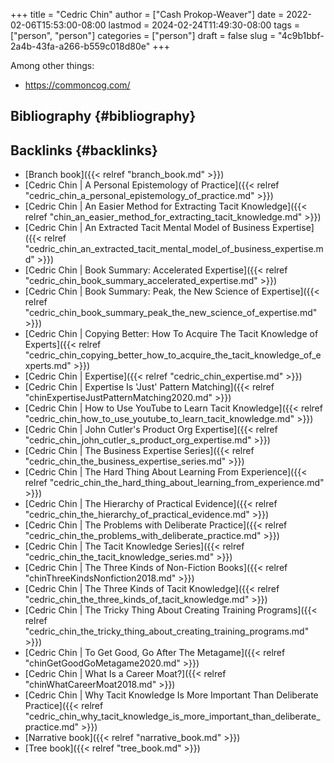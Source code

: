 +++
title = "Cedric Chin"
author = ["Cash Prokop-Weaver"]
date = 2022-02-06T15:53:00-08:00
lastmod = 2024-02-24T11:49:30-08:00
tags = ["person", "person"]
categories = ["person"]
draft = false
slug = "4c9b1bbf-2a4b-43fa-a266-b559c018d80e"
+++

Among other things:

-   <https://commoncog.com/>


## Bibliography {#bibliography}

<style>.csl-entry{text-indent: -1.5em; margin-left: 1.5em;}</style><div class="csl-bib-body">
</div>


## Backlinks {#backlinks}

-   [Branch book]({{< relref "branch_book.md" >}})
-   [Cedric Chin | A Personal Epistemology of Practice]({{< relref "cedric_chin_a_personal_epistemology_of_practice.md" >}})
-   [Cedric Chin | An Easier Method for Extracting Tacit Knowledge]({{< relref "chin_an_easier_method_for_extracting_tacit_knowledge.md" >}})
-   [Cedric Chin | An Extracted Tacit Mental Model of Business Expertise]({{< relref "cedric_chin_an_extracted_tacit_mental_model_of_business_expertise.md" >}})
-   [Cedric Chin | Book Summary: Accelerated Expertise]({{< relref "cedric_chin_book_summary_accelerated_expertise.md" >}})
-   [Cedric Chin | Book Summary: Peak, the New Science of Expertise]({{< relref "cedric_chin_book_summary_peak_the_new_science_of_expertise.md" >}})
-   [Cedric Chin | Copying Better: How To Acquire The Tacit Knowledge of Experts]({{< relref "cedric_chin_copying_better_how_to_acquire_the_tacit_knowledge_of_experts.md" >}})
-   [Cedric Chin | Expertise]({{< relref "cedric_chin_expertise.md" >}})
-   [Cedric Chin | Expertise Is 'Just' Pattern Matching]({{< relref "chinExpertiseJustPatternMatching2020.md" >}})
-   [Cedric Chin | How to Use YouTube to Learn Tacit Knowledge]({{< relref "cedric_chin_how_to_use_youtube_to_learn_tacit_knowledge.md" >}})
-   [Cedric Chin | John Cutler's Product Org Expertise]({{< relref "cedric_chin_john_cutler_s_product_org_expertise.md" >}})
-   [Cedric Chin | The Business Expertise Series]({{< relref "cedric_chin_the_business_expertise_series.md" >}})
-   [Cedric Chin | The Hard Thing About Learning From Experience]({{< relref "cedric_chin_the_hard_thing_about_learning_from_experience.md" >}})
-   [Cedric Chin | The Hierarchy of Practical Evidence]({{< relref "cedric_chin_the_hierarchy_of_practical_evidence.md" >}})
-   [Cedric Chin | The Problems with Deliberate Practice]({{< relref "cedric_chin_the_problems_with_deliberate_practice.md" >}})
-   [Cedric Chin | The Tacit Knowledge Series]({{< relref "cedric_chin_the_tacit_knowledge_series.md" >}})
-   [Cedric Chin | The Three Kinds of Non-Fiction Books]({{< relref "chinThreeKindsNonfiction2018.md" >}})
-   [Cedric Chin | The Three Kinds of Tacit Knowledge]({{< relref "cedric_chin_the_three_kinds_of_tacit_knowledge.md" >}})
-   [Cedric Chin | The Tricky Thing About Creating Training Programs]({{< relref "cedric_chin_the_tricky_thing_about_creating_training_programs.md" >}})
-   [Cedric Chin | To Get Good, Go After The Metagame]({{< relref "chinGetGoodGoMetagame2020.md" >}})
-   [Cedric Chin | What Is a Career Moat?]({{< relref "chinWhatCareerMoat2018.md" >}})
-   [Cedric Chin | Why Tacit Knowledge Is More Important Than Deliberate Practice]({{< relref "cedric_chin_why_tacit_knowledge_is_more_important_than_deliberate_practice.md" >}})
-   [Narrative book]({{< relref "narrative_book.md" >}})
-   [Tree book]({{< relref "tree_book.md" >}})
